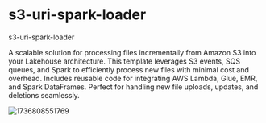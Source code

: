 # s3-uri-spark-loader
s3-uri-spark-loader



A scalable solution for processing files incrementally from Amazon S3 into your Lakehouse architecture. This template leverages S3 events, SQS queues, and Spark to efficiently process new files with minimal cost and overhead. Includes reusable code for integrating AWS Lambda, Glue, EMR, and Spark DataFrames. Perfect for handling new file uploads, updates, and deletions seamlessly.



![1736808551769](https://github.com/user-attachments/assets/b8c03116-c0df-43a3-80c1-b4b959605e0b)
